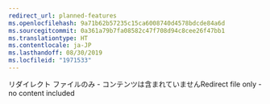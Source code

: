 ```yaml
---
redirect_url: planned-features
ms.openlocfilehash: 9a71b62b57235c15ca6008740d4578bdcde84a6d
ms.sourcegitcommit: 0a361a79b7fa08582c47f708d94c8cee26f47bb1
ms.translationtype: HT
ms.contentlocale: ja-JP
ms.lasthandoff: 08/30/2019
ms.locfileid: "1971533"
---
```

<span data-ttu-id="4136b-101">リダイレクト ファイルのみ - コンテンツは含まれていません</span><span class="sxs-lookup"><span data-stu-id="4136b-101">Redirect file only - no content included</span></span>